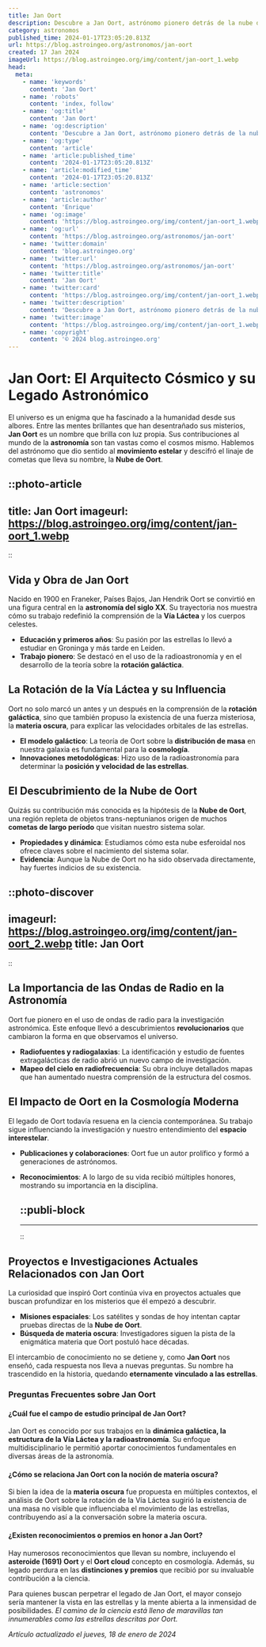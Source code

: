 ```yaml
---
title: Jan Oort
description: Descubre a Jan Oort, astrónomo pionero detrás de la nube de cometas y la estructura galáctica. Explora su legado estelar.
category: astronomos
published_time: 2024-01-17T23:05:20.813Z
url: https://blog.astroingeo.org/astronomos/jan-oort
created: 17 Jan 2024
imageUrl: https://blog.astroingeo.org/img/content/jan-oort_1.webp
head:
  meta:
    - name: 'keywords'
      content: 'Jan Oort'
    - name: 'robots'
      content: 'index, follow'
    - name: 'og:title'
      content: 'Jan Oort'
    - name: 'og:description'
      content: 'Descubre a Jan Oort, astrónomo pionero detrás de la nube de cometas y la estructura galáctica. Explora su legado estelar.'
    - name: 'og:type'
      content: 'article'
    - name: 'article:published_time'
      content: '2024-01-17T23:05:20.813Z'
    - name: 'article:modified_time'
      content: '2024-01-17T23:05:20.813Z'
    - name: 'article:section'
      content: 'astronomos'
    - name: 'article:author'
      content: 'Enrique'
    - name: 'og:image'
      content: 'https://blog.astroingeo.org/img/content/jan-oort_1.webp'
    - name: 'og:url'
      content: 'https://blog.astroingeo.org/astronomos/jan-oort'
    - name: 'twitter:domain'
      content: 'blog.astroingeo.org'
    - name: 'twitter:url'
      content: 'https://blog.astroingeo.org/astronomos/jan-oort'
    - name: 'twitter:title'
      content: 'Jan Oort'
    - name: 'twitter:card'
      content: 'https://blog.astroingeo.org/img/content/jan-oort_1.webp'
    - name: 'twitter:description'
      content: 'Descubre a Jan Oort, astrónomo pionero detrás de la nube de cometas y la estructura galáctica. Explora su legado estelar.'
    - name: 'twitter:image'
      content: 'https://blog.astroingeo.org/img/content/jan-oort_1.webp'
    - name: 'copyright'
      content: '© 2024 blog.astroingeo.org'
---
```

# Jan Oort: El Arquitecto Cósmico y su Legado Astronómico

El universo es un enigma que ha fascinado a la humanidad desde sus albores. Entre las mentes brillantes que han desentrañado sus misterios, **Jan Oort** es un nombre que brilla con luz propia. Sus contribuciones al mundo de la **astronomía** son tan vastas como el cosmos mismo. Hablemos del astrónomo que dio sentido al **movimiento estelar** y descifró el linaje de cometas que lleva su nombre, la **Nube de Oort**.


::photo-article
---
title: Jan Oort
imageurl: https://blog.astroingeo.org/img/content/jan-oort_1.webp
---
::


## Vida y Obra de Jan Oort
Nacido en 1900 en Franeker, Países Bajos, Jan Hendrik Oort se convirtió en una figura central en la **astronomía del siglo XX**. Su trayectoria nos muestra cómo su trabajo redefinió la comprensión de la **Vía Láctea** y los cuerpos celestes.

- **Educación y primeros años**: Su pasión por las estrellas lo llevó a estudiar en Groninga y más tarde en Leiden.
- **Trabajo pionero**: Se destacó en el uso de la radioastronomía y en el desarrollo de la teoría sobre la **rotación galáctica**.

## La Rotación de la Vía Láctea y su Influencia
Oort no solo marcó un antes y un después en la comprensión de la **rotación galáctica**, sino que también propuso la existencia de una fuerza misteriosa, la **materia oscura**, para explicar las velocidades orbitales de las estrellas.

- **El modelo galáctico**: La teoría de Oort sobre la **distribución de masa** en nuestra galaxia es fundamental para la **cosmología**.
- **Innovaciones metodológicas**: Hizo uso de la radioastronomía para determinar la **posición y velocidad de las estrellas**.

## El Descubrimiento de la Nube de Oort
Quizás su contribución más conocida es la hipótesis de la **Nube de Oort**, una región repleta de objetos trans-neptunianos origen de muchos **cometas de largo período** que visitan nuestro sistema solar.

- **Propiedades y dinámica**: Estudiamos cómo esta nube esferoidal nos ofrece claves sobre el nacimiento del sistema solar.
- **Evidencia**: Aunque la Nube de Oort no ha sido observada directamente, hay fuertes indicios de su existencia.


::photo-discover
---
imageurl: https://blog.astroingeo.org/img/content/jan-oort_2.webp
title: Jan Oort
---
::


## La Importancia de las Ondas de Radio en la Astronomía
Oort fue pionero en el uso de ondas de radio para la investigación astronómica. Este enfoque llevó a descubrimientos **revolucionarios** que cambiaron la forma en que observamos el universo.

- **Radiofuentes y radiogalaxias**: La identificación y estudio de fuentes extragalácticas de radio abrió un nuevo campo de investigación.
- **Mapeo del cielo en radiofrecuencia**: Su obra incluye detallados mapas que han aumentado nuestra comprensión de la estructura del cosmos.

## El Impacto de Oort en la Cosmología Moderna
El legado de Oort todavía resuena en la ciencia contemporánea. Su trabajo sigue influenciando la investigación y nuestro entendimiento del **espacio interestelar**.

- **Publicaciones y colaboraciones**: Oort fue un autor prolífico y formó a generaciones de astrónomos.
- **Reconocimientos**: A lo largo de su vida recibió múltiples honores, mostrando su importancia en la disciplina.


  ::publi-block
  ---
  ---
  ::
  
  
## Proyectos e Investigaciones Actuales Relacionados con Jan Oort
La curiosidad que inspiró Oort continúa viva en proyectos actuales que buscan profundizar en los misterios que él empezó a descubrir.

- **Misiones espaciales**: Los satélites y sondas de hoy intentan captar pruebas directas de la **Nube de Oort**.
- **Búsqueda de materia oscura**: Investigadores siguen la pista de la enigmática materia que Oort postuló hace décadas.

El intercambio de conocimiento no se detiene y, como **Jan Oort** nos enseñó, cada respuesta nos lleva a nuevas preguntas. Su nombre ha trascendido en la historia, quedando **eternamente vinculado a las estrellas**.

### Preguntas Frecuentes sobre Jan Oort

#### ¿Cuál fue el campo de estudio principal de Jan Oort?
Jan Oort es conocido por sus trabajos en la **dinámica galáctica, la estructura de la Vía Láctea y la radioastronomía**. Su enfoque multidisciplinario le permitió aportar conocimientos fundamentales en diversas áreas de la astronomía.

#### ¿Cómo se relaciona Jan Oort con la noción de materia oscura?
Si bien la idea de la **materia oscura** fue propuesta en múltiples contextos, el análisis de Oort sobre la rotación de la Vía Láctea sugirió la existencia de una masa no visible que influenciaba el movimiento de las estrellas, contribuyendo así a la conversación sobre la materia oscura.

#### ¿Existen reconocimientos o premios en honor a Jan Oort?
Hay numerosos reconocimientos que llevan su nombre, incluyendo el **asteroide (1691) Oort** y el **Oort cloud** concepto en cosmología. Además, su legado perdura en las **distinciones y premios** que recibió por su invaluable contribución a la ciencia.

Para quienes buscan perpetrar el legado de Jan Oort, el mayor consejo sería mantener la vista en las estrellas y la mente abierta a la inmensidad de posibilidades. *El camino de la ciencia está lleno de maravillas tan innumerables como las estrellas descritas por Oort.*

_Artículo actualizado el jueves, 18 de enero de 2024_